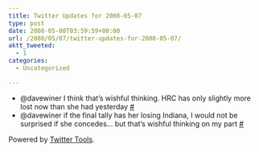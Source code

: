 ```yaml
---
title: Twitter Updates for 2008-05-07
type: post
date: 2008-05-08T03:59:59+00:00
url: /2008/05/07/twitter-updates-for-2008-05-07/
aktt_tweeted:
  - 1
categories:
  - Uncategorized

---
```

<ul class="aktt_tweet_digest">
  <li>
    @davewiner I think that&#8217;s wishful thinking. HRC has only slightly more lost now than she had yesterday <a href="http://twitter.com/dangoor/statuses/805190929">#</a>
  </li>
  <li>
    @davewiner if the final tally has her losing Indiana, I would not be surprised if she concedes&#8230; but that&#8217;s wishful thinking on my part <a href="http://twitter.com/dangoor/statuses/805195485">#</a>
  </li>
</ul>

<p class="aktt_credit">
  Powered by <a href="http://alexking.org/projects/wordpress">Twitter Tools</a>.
</p>